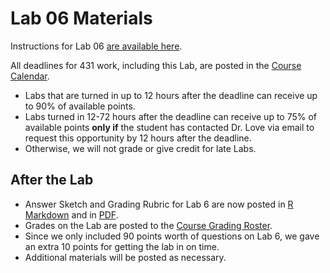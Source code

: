 # Lab 06 Materials

Instructions for Lab 06 [are available here](https://github.com/THOMASELOVE/431-2021/blob/main/labs/lab06/lab06.md).

All deadlines for 431 work, including this Lab, are posted in the [Course Calendar](https://thomaselove.github.io/431/calendar.html).

- Labs that are turned in up to 12 hours after the deadline can receive up to 90% of available points.
- Labs turned in 12-72 hours after the deadline can receive up to 75% of available points **only if** the student has contacted Dr. Love via email to request this opportunity by 12 hours after the deadline. 
- Otherwise, we will not grade or give credit for late Labs.

## After the Lab

- Answer Sketch and Grading Rubric for Lab 6 are now posted in [R Markdown](https://github.com/THOMASELOVE/431-2021/blob/main/labs/lab06/sketch/lab06_sketch.Rmd) and in [PDF](https://github.com/THOMASELOVE/431-2021/blob/main/labs/lab06/sketch/lab06_sketch.pdf).
- Grades on the Lab are posted to the [Course Grading Roster](https://bit.ly/431-2021-grades). 
- Since we only included 90 points worth of questions on Lab 6, we gave an extra 10 points for getting the lab in on time.
- Additional materials will be posted as necessary.
